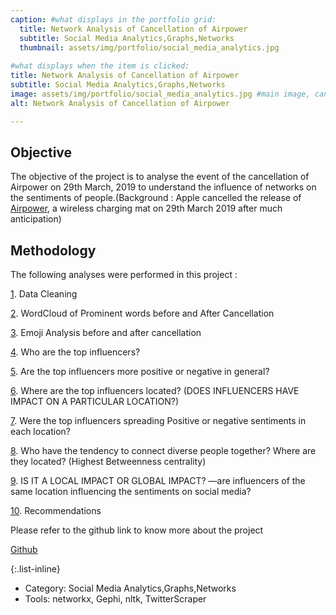 ```yaml
---
caption: #what displays in the portfolio grid:
  title: Network Analysis of Cancellation of Airpower
  subtitle: Social Media Analytics,Graphs,Networks
  thumbnail: assets/img/portfolio/social_media_analytics.jpg
  
#what displays when the item is clicked:
title: Network Analysis of Cancellation of Airpower
subtitle: Social Media Analytics,Graphs,Networks
image: assets/img/portfolio/social_media_analytics.jpg #main image, can be a link or a file in assets/img/portfolio
alt: Network Analysis of Cancellation of Airpower

---
```



## Objective

The objective of the project is to analyse the event of the cancellation of Airpower on 29th March, 2019 to understand the influence of networks on the sentiments of people.(Background : Apple cancelled the release of [Airpower](https://en.wikipedia.org/wiki/AirPower_(charging_mat)#:~:text=Formerly%20scheduled%20to%20be%20released,it%20had%20cancelled%20the%20release.), a wireless charging mat on 29th March 2019 after much anticipation)


## Methodology

The following analyses were performed in this project : 

<u>1</u>. Data Cleaning 

<u>2</u>. WordCloud of Prominent words before and After Cancellation 

<u>3</u>. Emoji Analysis before and after cancellation

<u>4</u>. Who are the top influencers?

<u>5</u>. Are the top influencers more positive or negative in general?

<u>6</u>. Where are the top influencers located? (DOES INFLUENCERS HAVE IMPACT ON A PARTICULAR LOCATION?)

<u>7</u>. Were the top influencers spreading Positive or negative sentiments in each location?

<u>8</u>. Who have the tendency to connect diverse people together? Where are they located? (Highest Betweenness centrality)

<u>9</u>. IS IT A LOCAL IMPACT OR GLOBAL IMPACT? —are influencers of the same location influencing the sentiments on social media? 

<u>10</u>. Recommendations

Please refer to the github link to know more about the project

[Github](https://github.com/abinavrameshs/Social-Network-Analysis---Cancellation-of-Airpower)



{:.list-inline} 
- Category: Social Media Analytics,Graphs,Networks
- Tools: networkx, Gephi, nltk, TwitterScraper

